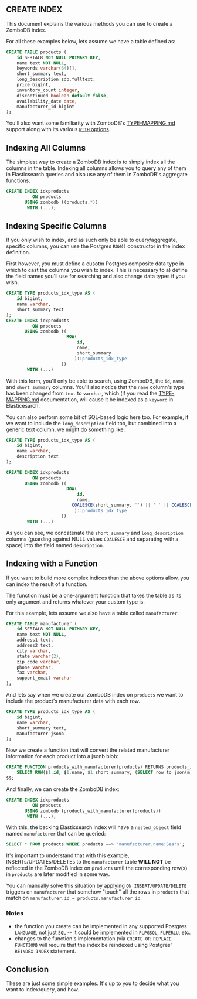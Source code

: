 ## CREATE INDEX

This document explains the various methods you can use to create a ZomboDB index.

For all these examples below, lets assume we have a table defined as:

```sql
CREATE TABLE products (
    id SERIAL8 NOT NULL PRIMARY KEY,
    name text NOT NULL,
    keywords varchar(64)[],
    short_summary text,
    long_description zdb.fulltext, 
    price bigint,
    inventory_count integer,
    discontinued boolean default false,
    availability_date date,
    manufacturer_id bigint
);
```

You'll also want some familiarity with ZomboDB's [TYPE-MAPPING.md](TYPE-MAPPING.md) support along with its various [`WITH` options](INDEX-MANAGEMENT.md#with--options).

## Indexing All Columns

The simplest way to create a ZomboDB index is to simply index all the columns in the table.  Indexing all columns allows you to query any of them in Elasticsearch queries and also use any of them in ZomboDB's aggregate functions.  

```sql
CREATE INDEX idxproducts 
          ON products 
       USING zombodb ((products.*))
        WITH (...);
```

## Indexing Specific Columns

If you only wish to index, and as such only be able to query/aggregate, specific columns, you can use the Postgres `ROW()` constructor in the index definition.

First however, you must define a cusotm Postgres composite data type in which to cast the columns you wish to index.  This is necessary to a) define the field names you'll use for searching and also change data types if you wish.

```sql
CREATE TYPE products_idx_type AS (
	id bigint, 
	name varchar, 
	short_summary text
);	
CREATE INDEX idxproducts 
          ON products 
       USING zombodb ((
			           ROW(
			               id, 
			               name, 
			               short_summary
			              )::products_idx_type
                     ))
        WITH (...)
```

With this form, you'll only be able to search, using ZomboDB, the `id`, `name`, and `short_summary` columns.  You'll also notice that the `name` column's type has been changed from `text` to `varchar`, which (if you read the [TYPE-MAPPING.md](TYPE-MAPPING.md) documentation, will cause it be indexed as a `keyword` in Elasticesarch.

You can also perform some bit of SQL-based logic here too.  For example, if we want to include the `long_description` field too, but combined into a generic text column, we might do something like:

```sql
CREATE TYPE products_idx_type AS (
	id bigint, 
	name varchar, 
	description text
);	

CREATE INDEX idxproducts 
          ON products 
       USING zombodb ((
			           ROW(
			               id, 
			               name, 
                         COALESCE(short_summary, '') || ' ' || COALESCE(long_description, '')
			              )::products_idx_type
                     ))
        WITH (...)
```

As you can see, we concatenate the `short_summary` and `long_description` columns (guarding against NULL values `COALESCE` and separating with a space) into the field named `description`.

## Indexing with a Function

If you want to build more complex indices than the above options allow, you can index the result of a function.

The function must be a one-argument function that takes the table as its only argument and returns whatever your custom type is.

For this example, lets assume we also have a table called `manufacturer`:

```sql
CREATE TABLE manufacturer (
    id SERIAL8 NOT NULL PRIMARY KEY,
    name text NOT NULL,
    address1 text,
    address2 text,
    city varchar,
    state varchar(2),
    zip_code varchar,
    phone varchar,
    fax varchar,
    support_email varchar
);
```

And lets say when we create our ZomboDB index on `products` we want to include the product's manufacturer data with each row.  

```sql
CREATE TYPE products_idx_type AS (
	id bigint, 
	name varchar, 
	short_summary text,
	manufacturer jsonb
);
```

Now we create a function that will convert the related manufacturer information for each product into a jsonb blob:

```sql
CREATE FUNCTION products_with_manufacturer(products) RETURNS products_idx_type IMMUTABLE STRICT LANGUAGE SQL AS $$
	SELECT ROW($1.id, $1.name, $1.short_summary, (SELECT row_to_json(m) FROM manufacturer m WHERE m.id = $1.manufacturer_id))::products_idx_type;
$$;
```

And finally, we can create the ZomboDB index:

```sql
CREATE INDEX idxproducts 
          ON products 
       USING zombodb (products_with_manufacturer(products))
        WITH (...);
```	

With this, the backing Elasticsearch index will have a `nested_object` field named `manufacturer` that can be queried:

```sql
SELECT * FROM products WHERE products ==> 'manufacturer.name:Sears';
```

It's important to understand that with this example, INSERTs/UPDATEs/DELETEs to the `manufacturer` table **WILL NOT** be reflected in the ZomboDB index on `products` until the corresponding row(s) in `products` are later modified in some way.

You can manually solve this situation by applying `ON INSERT/UPDATE/DELETE` triggers on `manufacturer` that somehow "touch" all the rows in `products` that match on `manufacturer.id = products.manufacturer_id`.

### Notes

 - the function you create can be implemented in any supported Postgres `LANGUAGE`, not just `SQL` -- it could be implemented in `PLPGSQL`, `PLPERLU`, etc.
 - changes to the function's implementation (via `CREATE OR REPLACE FUNCTION`) will require that the index be reindexed using Postgres' `REINDEX INDEX` statement.

## Conclusion

These are just some simple examples.  It's up to you to decide what you want to index/query, and how.
